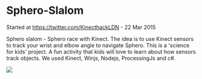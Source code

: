 # Sphero-Slalom

Started at https://twitter.com/KinecthackLDN - 22 Mar 2015

Sphero slalom - Sphero race with Kinect. The idea is to use Kinect sensors to track your wrist and elbow angle to navigate Sphero. This is a 'science for kids' project. A fun activity that kids will love to learn about how sensors track objects. We used Kinect, Winjs, Nodejs, ProcessingJs and c#.

<img src="http://4.bp.blogspot.com/-EBgtTpWkzVM/VQ8jvZ7ojII/AAAAAAAACaM/BoUPBYTOssI/s1600/CAttUDpUUAAuVNA.jpg">
